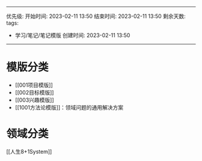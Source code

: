 
---
优先级: 
开始时间: 2023-02-11 13:50
结束时间: 2023-02-11 13:50
剩余天数: 
tags: 
- 学习/笔记/笔记模版
创建时间: 2023-02-11 13:50
---

# 模版分类
- [[001项目模版]]
- [[002目标模版]]
- [[003兴趣模版]]
- [[1001方法论模版]]：领域问题的通用解决方案

# 领域分类
[[人生8+1System]]